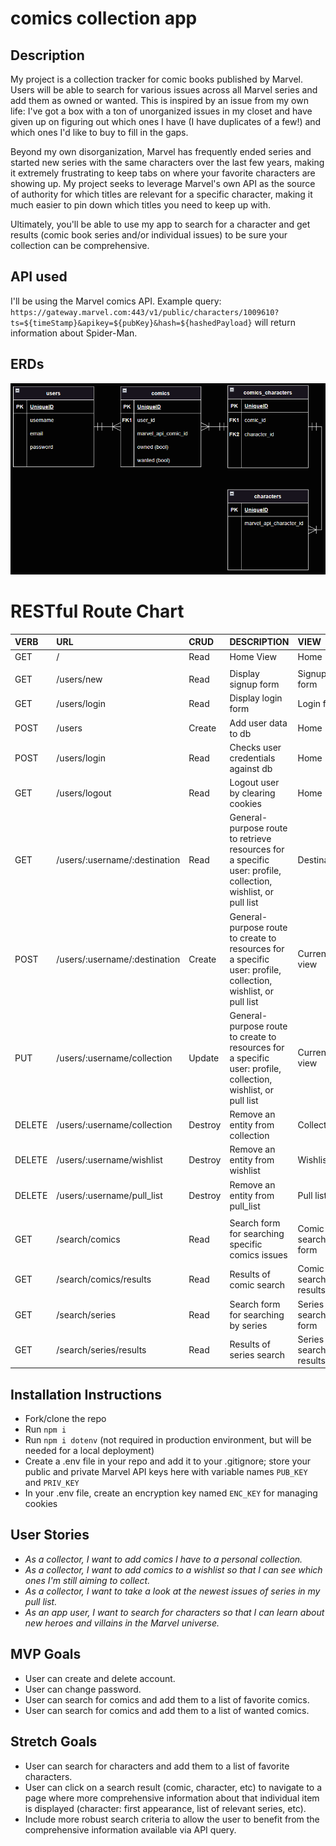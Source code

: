 # comics collection app

## Description

My project is a collection tracker for comic books published by Marvel. Users will be able to search for various issues across all Marvel series and add them as owned or wanted. This is inspired by an issue from my own life: I've got a box with a ton of unorganized issues in my closet and have given up on figuring out which ones I have (I have duplicates of a few!) and which ones I'd like to buy to fill in the gaps.

Beyond my own disorganization, Marvel has frequently ended series and started new series with the same characters over the last few years, making it extremely frustrating to keep tabs on where your favorite characters are showing up. My project seeks to leverage Marvel's own API as the source of authority for which titles are relevant for a specific character, making it much easier to pin down which titles you need to keep up with.

Ultimately, you'll be able to use my app to search for a character and get results (comic book series and/or individual issues) to be sure your collection can be comprehensive.

## API used

I'll be using the Marvel comics API. Example query: `https://gateway.marvel.com:443/v1/public/characters/1009610?ts=${timeStamp}&apikey=${pubKey}&hash=${hashedPayload}` will return information about Spider-Man.

## ERDs

![ERD](ERD.png)

# RESTful Route Chart

| VERB   | URL                           | CRUD    | DESCRIPTION                                                                                                   | VIEW                  |
|:------ |:----------------------------- |:------- |:------------------------------------------------------------------------------------------------------------- |:--------------------- |
| GET    | /                             | Read    | Home View                                                                                                     | Home                  |
|        |                               |         |                                                                                                               |                       |
| GET    | /users/new                    | Read    | Display signup form                                                                                           | Signup form           |
| GET    | /users/login                  | Read    | Display login form                                                                                            | Login form            |
| POST   | /users                        | Create  | Add user data to db                                                                                           | Home                  |
| POST   | /users/login                  | Read    | Checks user credentials against db                                                                            | Home                  |
| GET    | /users/logout                 | Read    | Logout user by clearing cookies                                                                               | Home                  |
| GET    | /users/:username/:destination | Read    | General-purpose route to retrieve resources for a specific user: profile, collection, wishlist, or pull list  | Destination           |
| POST   | /users/:username/:destination | Create  | General-purpose route to create to resources for a specific user: profile, collection, wishlist, or pull list | Current view          |
| PUT    | /users/:username/collection   | Update  | General-purpose route to create to resources for a specific user: profile, collection, wishlist, or pull list | Current view          |
| DELETE | /users/:username/collection   | Destroy | Remove an entity from collection                                                                              | Collection            |
| DELETE | /users/:username/wishlist     | Destroy | Remove an entity from wishlist                                                                                | Wishlist              |
| DELETE | /users/:username/pull_list    | Destroy | Remove an entity from pull_list                                                                               | Pull list             |
|        |                               |         |                                                                                                               |                       |
| GET    | /search/comics                | Read    | Search form for searching specific comics issues                                                              | Comic search form     |
| GET    | /search/comics/results        | Read    | Results of comic search                                                                                       | Comic search results  |
| GET    | /search/series                | Read    | Search form for searching by series                                                                           | Series search form    |
| GET    | /search/series/results        | Read    | Results of series search                                                                                      | Series search results |


## Installation Instructions

- Fork/clone the repo
- Run `npm i`
- Run `npm i dotenv` (not required in production environment, but will be needed for a local deployment)
- Create a .env file in your repo and add it to your .gitignore; store your public and private Marvel API keys here with variable names `PUB_KEY` and `PRIV_KEY`
- In your .env file, create an encryption key named `ENC_KEY` for managing cookies

## User Stories

- _As a collector, I want to add comics I have to a personal collection._
- _As a collector, I want to add comics to a wishlist so that I can see which ones I'm still aiming to collect._
- _As a collector, I want to take a look at the newest issues of series in my pull list._
- _As an app user, I want to search for characters so that I can learn about new heroes and villains in the Marvel universe._

## MVP Goals

- User can create and delete account.
- User can change password.
- User can search for comics and add them to a list of favorite comics.
- User can search for comics and add them to a list of wanted comics.

## Stretch Goals

- User can search for characters and add them to a list of favorite characters.
- User can click on a search result (comic, character, etc) to navigate to a page where more comprehensive information about that individual item is displayed (character: first appearance, list of relevant series, etc).
- Include more robust search criteria to allow the user to benefit from the comprehensive information available via API query.
